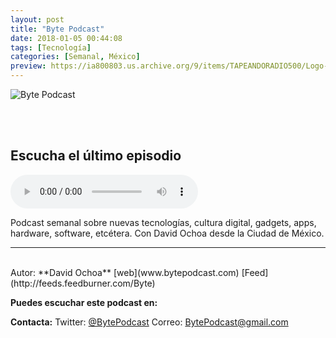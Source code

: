```yaml
---
layout: post
title: "Byte Podcast"
date: 2018-01-05 00:44:08
tags: [Tecnología]
categories: [Semanal, México]
preview: https://ia800803.us.archive.org/9/items/TAPEANDORADIO500/Logo-byte-negro-300-DavidOchoa.jpg
---
```


![Byte Podcast](https://ia800803.us.archive.org/9/items/TAPEANDORADIO500/Logo-byte-negro-500-DavidOchoa.jpg)

<br/>
<br/>

## Escucha el último episodio

<!--reproductor-feed=http://feeds.feedburner.com/Byte-->
<!--reproductor-start-->
<audio id="audio" preload="auto" controls="" src="http://feedproxy.google.com/~r/Byte/~5/nLl2NdblEH0/BytePodcast573.mp3"></audio>
<!--reproductor-end-->

Podcast semanal sobre nuevas tecnologías, cultura digital, gadgets, apps, hardware, software, etcétera. Con David Ochoa desde la Ciudad de México.

_ _ _
<br>
Autor: **David Ochoa**
[web](www.bytepodcast.com)
[Feed](http://feeds.feedburner.com/Byte)


**Puedes escuchar este podcast en:**


**Contacta:**
Twitter: [@BytePodcast](https://twitter.com/BytePodcast)
Correo: [BytePodcast@gmail.com](mailto:BytePodcast@gmail.com)

